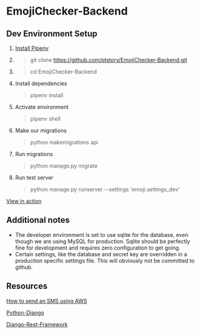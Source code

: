 # EmojiChecker-Backend

## Dev Environment Setup
1. [Install Pipenv](https://pipenv.readthedocs.io/en/latest/)
2. >git clone https://github.com/ptstory/EmojiChecker-Backend.git
3. >cd EmojiChecker-Backend
4. Install dependencies 
    >pipenv install
5. Activate environment 
    >pipenv shell
6. Make our migrations
    >python makemigrations api
7. Run migrations
    >python manage.py migrate
8. Run test server 
    >python manage.py runserver --settings 'emoji.settings_dev'
    
[View in action](http://ec2-184-72-136-95.compute-1.amazonaws.com:8080/auth/)

## Additional notes
- The developer environment is set to use sqlite for the database, even though we are using MySQL for production. Sqlite should be perfectly fine for development and requires zero configuration to get going.
- Certain settings, like the database and secret key are overridden in a production specific settings file. This will obviously not be committed to github.
## Resources 

[How to send an SMS using AWS](https://docs.aws.amazon.com/sns/latest/dg/sms_publish-to-phone.html)

[Python-Django](https://docs.djangoproject.com/en/2.1/)

[Django-Rest-Framework](http://www.django-rest-framework.org/)


